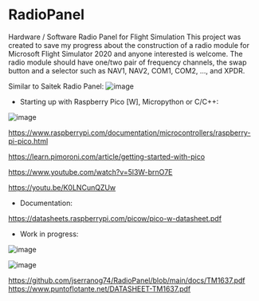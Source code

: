 # RadioPanel

Hardware / Software Radio Panel for Flight Simulation
This project was created to save my progress about the construction of a radio module for Microsoft Flight Simulator 2020 and anyone interested is welcome. 
The radio module should have one/two pair of frequency channels, the swap button and a selector such as NAV1, NAV2, COM1, COM2, ..., and XPDR.

Similar to Saitek Radio Panel:
![image](https://user-images.githubusercontent.com/69823432/217115577-0242d6c0-e72d-4924-8ed6-9a1e6c0883b8.png)


* Starting up with Raspberry Pico [W], Micropython or C/C++:

![image](https://user-images.githubusercontent.com/69823432/217314903-9f5fdfa1-0c98-4782-a3bd-9f0723fa4536.png)

https://www.raspberrypi.com/documentation/microcontrollers/raspberry-pi-pico.html


https://learn.pimoroni.com/article/getting-started-with-pico

https://www.youtube.com/watch?v=5l3W-brnO7E

https://youtu.be/K0LNCunQZUw

* Documentation:

https://datasheets.raspberrypi.com/picow/pico-w-datasheet.pdf

* Work in progress:

![image](https://user-images.githubusercontent.com/69823432/216832567-97669250-eff2-4193-9b6c-9eaf749dbc31.png)

![image](https://user-images.githubusercontent.com/69823432/216832738-495a19f0-c244-4e3f-ae5f-74d663e1e25a.png)

https://github.com/jserranog74/RadioPanel/blob/main/docs/TM1637.pdf
https://www.puntoflotante.net/DATASHEET-TM1637.pdf

